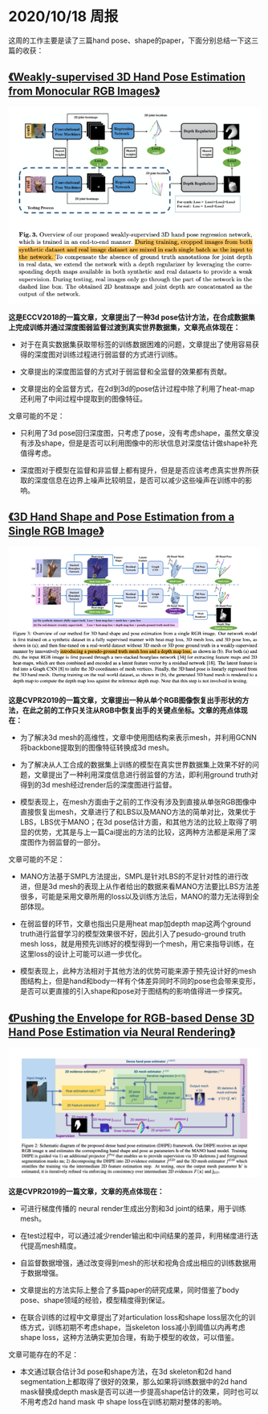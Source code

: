 #  2020/10/18 周报
这周的工作主要是读了三篇hand pose、shape的paper，下面分别总结一下这三篇的收获：

## [《Weakly-supervised 3D Hand Pose Estimation from Monocular RGB Images》](https://openaccess.thecvf.com/content_ECCV_2018/papers/Yujun_Cai_Weakly-supervised_3D_Hand_ECCV_2018_paper.pdf)
![f](/picture/1.png)

**这是ECCV2018的一篇文章，文章提出了一种3d pose估计方法，在合成数据集上完成训练并通过深度图弱监督过渡到真实世界数据集，文章亮点体现在：**

* 对于在真实数据集获取带标签的训练数据困难的问题，文章提出了使用容易获得的深度图对训练过程进行弱监督的方式进行训练。

* 文章提出的深度图监督的方式对于弱监督和全监督的效果都有贡献。

* 文章提出的全监督方式，在2d到3d的pose估计过程中除了利用了heat-map 还利用了中间过程中提取到的图像特征。

文章可能的不足：

* 只利用了3d pose回归深度图，只考虑了pose，没有考虑shape，虽然文章没有涉及shape，但是是否可以利用图像中的形状信息对深度估计做shape补充值得考虑。

* 深度图对于模型在监督和非监督上都有提升，但是是否应该考虑真实世界所获取的深度信息在边界上噪声比较明显，是否可以减少这些噪声在训练中的影响。

## [《3D Hand Shape and Pose Estimation from a Single RGB Image》](https://arxiv.org/pdf/1903.00812.pdf)

![f](/picture/2.png)

**这是CVPR2019的一篇文章，文章提出一种从单个RGB图像恢复出手形状的方法，在此之前的工作只关注从RGB中恢复出手的关键点坐标。文章的亮点体现在：**

* 为了解决3d mesh的高维性，文章中使用图结构来表示mesh，并利用GCNN将backbone提取到的图像特征转换成3d mesh。

* 为了解决从人工合成的数据集上训练的模型在真实世界数据集上效果不好的问题，文章提出了一种利用深度信息进行弱监督的方法，即利用ground truth对得到的3d mesh经过render后的深度图进行监督。

* 模型表现上，在mesh方面由于之前的工作没有涉及到直接从单张RGB图像中直接恢复出mesh，文章进行了和LBS以及MANO方法的简单对比，效果优于LBS，LBS优于MANO；在3d pose估计方面，和其他方法的比较上取得了明显的优势，尤其是与上一篇Cai提出的方法的比较，这两种方法都是采用了深度图作为弱监督的一部分。

文章可能的不足：

* MANO方法基于SMPL方法提出，SMPL是针对LBS的不足针对性的进行改进，但是3d mesh的表现上从作者给出的数据来看MANO方法要比LBS方法差很多，可能是采用文章所用的loss以及训练方法后，MANO的潜力无法得到全部体现。

* 在弱监督的环节，文章也指出只是用heat map加depth map这两个ground truth进行监督学习的模型效果很不好，因此引入了pesudo-ground truth mesh loss，就是用预先训练好的模型得到一个mesh，用它来指导训练，在这里loss的设计上可能可以进一步优化。

* 模型表现上，此种方法相对于其他方法的优势可能来源于预先设计好的mesh图结构上，但是hand和body一样有个体差异同时不同的pose也会带来变形，是否可以更直接的引入shape和pose对于图结构的影响值得进一步探究。

## [《Pushing the Envelope for RGB-based Dense 3D Hand Pose Estimation via Neural Rendering》](https://openaccess.thecvf.com/content_CVPR_2019/papers/Baek_Pushing_the_Envelope_for_RGB-Based_Dense_3D_Hand_Pose_Estimation_CVPR_2019_paper.pdf)

![f](/picture/3.png)

**这是CVPR2019的一篇文章，文章的亮点体现在：**

* 可进行梯度传播的 neural render生成出分割和3d joint的结果，用于训练mesh。

* 在test过程中，可以通过减少render输出和中间结果的差异，利用梯度进行迭代提高mesh精度。

* 自监督数据增强，通过改变得到mesh的形状和视角合成出相应的训练数据用于数据增强。

* 文章提出的方法实际上整合了多篇paper的研究成果，同时借鉴了body pose、shape领域的经验，模型精度得到保证。

* 在联合训练的过程中文章提出了对articulation loss和shape loss层次化的训练方式，训练初期不考虑shape，当skeleton loss减小到阈值以内再考虑shape loss，这种方法确实更加合理，有助于模型的收敛，可以借鉴。

文章可能存在的不足：

* 本文通过联合估计3d pose和shape方法，在3d skeleton和2d hand segmentation上都取得了很好的效果，那么如果将训练数据中的2d hand mask替换成depth mask是否可以进一步提高shape估计的效果，同时也可以不用考虑2d hand mask 中 shape loss在训练初期对整体的影响。